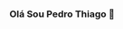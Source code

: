 ### Olá Sou Pedro Thiago 👋
<!--[![Top Langs](https://github-readme-stats.vercel.app/api/top-langs/?username=PedroThiagoGC&layout=compact)](https://github.com/PedroThiagoGC/github-readme-stats)
<div>
  <img alling= center alt="Pedro-HTML5" height="30" width="40" src=https://raw.githubusercontent.com/devicons/devicon/master/icons/html5/html5-original.svg>
  <img alling= center alt="Pedro-CSS3" height="30" width="40" src=https://raw.githubusercontent.com/devicons/devicon/master/icons/css3/css3-original.svg >
  <img alling= center alt="Pedro-Angular" height="30" width="40" src= "https://cdn.jsdelivr.net/gh/devicons/devicon/icons/angularjs/angularjs-original.svg" >
  <img alling= center alt="Pedro-JS" height="30" width="40" src=https://raw.githubusercontent.com/devicons/devicon/master/icons/javascript/javascript-plain.svg >
  <img alling= center alt="Pedro-TS" height="30" width="40" src=https://raw.githubusercontent.com/devicons/devicon/master/icons/typescript/typescript-plain.svg >
  <img alling= center alt="Pedro-Java" height="30" width="40" src="https://cdn.jsdelivr.net/gh/devicons/devicon/icons/java/java-original.svg">
 
  ![Anurag's GitHub stats](https://github-readme-stats.vercel.app/api?username=PedroThiagoGc&show_icons=true&theme=radical)
</div>


<!--
**PedroThiagoGC/PedroThiagoGC** is a ✨ _special_ ✨ repository because its `README.md` (this file) appears on your GitHub profile.

Here are some ideas to get you started:

- 🔭 I’m currently working on ...
- 🌱 I’m currently learning ...
- 👯 I’m looking to collaborate on ...
- 🤔 I’m looking for help with ...
- 💬 Ask me about ...
- 📫 How to reach me: ...
- 😄 Pronouns: ...
- ⚡ Fun fact: ...
-->
